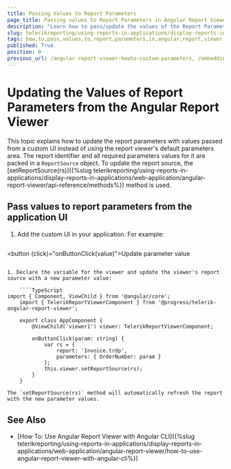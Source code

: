 ```yaml
---
title: Passing Values to Report Parameters
page_title: Passing values to Report Parameters in Angular Report Viewer
description: "Learn how to pass/update the values of the Report Parameters in the Angular Report Viewer from code behind."
slug: telerikreporting/using-reports-in-applications/display-reports-in-applications/web-application/angular-report-viewer/customizing/how-to-pass-values-to-report-parameters
tags: how,to,pass,values,to,report,parameters,in,angular,report,viewer
published: True
position: 0
previous_url: /angular-report-viewer-howto-custom-parameters, /embedding-reports/display-reports-in-applications/web-application/angular-report-viewer/customizing/
---
```


# Updating the Values of Report Parameters from the Angular Report Viewer

This topic explains how to update the report parameters with values passed from a custom UI instead of using the report viewer's default parameters area. The report identifier and all required parameters values for it are packed in a `ReportSource` object. To update the report source, the [setReportSource(rs)]({%slug telerikreporting/using-reports-in-applications/display-reports-in-applications/web-application/angular-report-viewer/api-reference/methods%}) method is used.

## Pass values to report parameters from the application UI

1. Add the custom UI in your application. For example:

	````HTML
<button (click)="onButtonClick(value)">Update parameter value</button>
````

1. Declare the variable for the viewer and update the viewer's report source with a new parameter value:

	````TypeScript
import { Component, ViewChild } from '@angular/core';
	import { TelerikReportViewerComponent } from '@progress/telerik-angular-report-viewer';

	export class AppComponent {
		@ViewChild('viewer1') viewer: TelerikReportViewerComponent;

		onButtonClick(param: string) {
			var rs = {
				report: 'Invoice.trdp',
				parameters: { OrderNumber: param }
			};
			this.viewer.setReportSource(rs);
		}
	}
````

	The `setReportSource(rs)` method will automatically refresh the report with the new parameter values.

## See Also

* [How To: Use Angular Report Viewer with Angular CLI]({%slug telerikreporting/using-reports-in-applications/display-reports-in-applications/web-application/angular-report-viewer/how-to-use-angular-report-viewer-with-angular-cli%})

